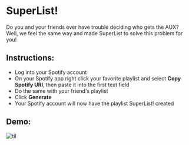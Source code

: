 # SuperList!

Do you and your friends ever have trouble deciding who gets the AUX? 
Well, we feel the same way and made SuperList to solve this problem for you!

## Instructions:
  - Log into your Spotify account
  - On your Spotify app right click your favorite playlist and select **Copy Spotify URI**, then paste it into the first text field
  - Do the same with your friend's playlist 
  - Click **Generate**
  - Your Spotify account will now have the playlist SuperList! created 

## Demo:
![til](./img/demo.gif)
